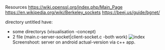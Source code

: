 Resources
https://wiki.openssl.org/index.php/Main_Page
https://en.wikipedia.org/wiki/Berkeley_sockets
https://beej.us/guide/bgnet/


directory untitled have:

- some directorys (visualisation -concept)
- 2 file (main.c-server-socket|client-socket.c -both work)
![index](https://user-images.githubusercontent.com/61930048/180928565-cba01fe0-7f3d-4360-9b65-19afafc366ca.jpeg)
Screenshoot: server on android actual-version via c++ app.
